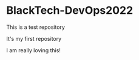 # BlackTech-DevOps2022
This is a test repository

It's my first repository

I am really loving this!
